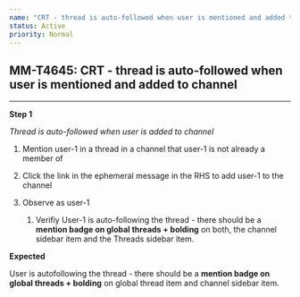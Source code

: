 ```yaml
---
name: "CRT - thread is auto-followed when user is mentioned and added to channel"
status: Active
priority: Normal
---
```


## MM-T4645: CRT - thread is auto-followed when user is mentioned and added to channel

---

**Step 1**

_Thread is auto-followed when user is added to channel_

1. Mention user-1 in a thread in a channel that user-1 is not already a member of

2. Click the link in the ephemeral message in the RHS to add user-1 to the channel

3. Observe as user-1

   1. Verifiy User-1 is auto-following the thread - there should be a **mention badge on global threads + bolding** on both, the channel sidebar item and the Threads sidebar item.

**Expected**

User is autofollowing the thread - there should be a **mention badge on global threads + bolding** on global thread item and channel sidebar item.
